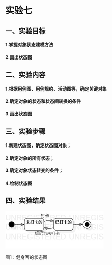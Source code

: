# 实验七

## 一、实验目标

#### 1.掌握对象状态建模方法
#### 2.画出状态图

## 二、实验内容

#### 1.根据用例图、用例规约、活动图等，确定关键对象
#### 2.确定对象的状态和状态间转换的条件
#### 3.画出状态图

## 三、实验步骤

#### 1.新建状态图，确定状态图对象；
#### 2.确定对象的所有状态；
#### 3.确定对象状态转变的条件；
#### 4.绘制状态图

## 四、实验结果

![健身客的状态图](./健身客的状态图.jpg)

图1：健身客的状态图
